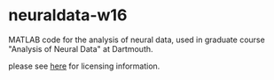 neuraldata-w16
==============

MATLAB code for the analysis of neural data, used in graduate course "Analysis of Neural Data" at Dartmouth.

please see [here](https://github.com/mvdm/vandermeerlab/blob/master/LICENSE.md) for licensing information.


